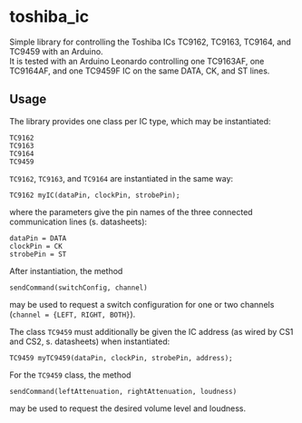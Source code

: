# toshiba_ic
Simple library for controlling the Toshiba ICs TC9162, TC9163, TC9164, and TC9459 with an Arduino.  
It is tested with an Arduino Leonardo controlling one TC9163AF, one TC9164AF, and one TC9459F IC on the same DATA, CK, and ST lines.

## Usage
The library provides one class per IC type, which may be instantiated:  

    TC9162  
    TC9163  
    TC9164  
    TC9459  

`TC9162`, `TC9163`, and `TC9164` are instantiated in the same way:  

    TC9162 myIC(dataPin, clockPin, strobePin);  
where the parameters give the pin names of the three connected communication lines (s. datasheets):  

    dataPin = DATA  
    clockPin = CK  
    strobePin = ST  
After instantiation, the method  

    sendCommand(switchConfig, channel)  
may be used to request a switch configuration for one or two channels (`channel = {LEFT, RIGHT, BOTH}`).  

The class `TC9459` must additionally be given the IC address (as wired by CS1 and CS2, s. datasheets) when instantiated:  

    TC9459 myTC9459(dataPin, clockPin, strobePin, address);  
For the `TC9459` class, the method  

    sendCommand(leftAttenuation, rightAttenuation, loudness)  
may be used to request the desired volume level and loudness.